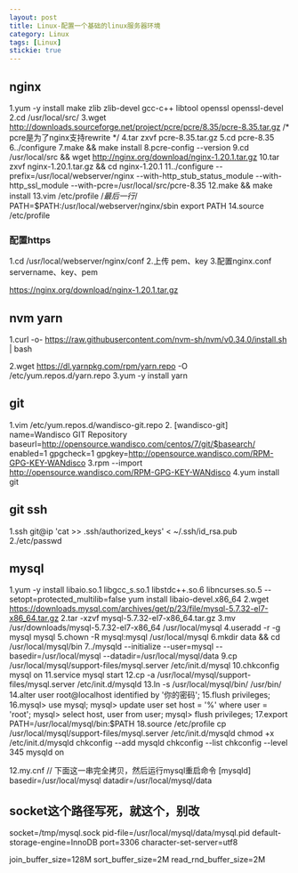 ```yaml
---
layout: post
title: Linux-配置一个基础的linux服务器环境
category: Linux
tags: [Linux]
stickie: true
---
```

## nginx

1.yum -y install make zlib zlib-devel gcc-c++ libtool  openssl openssl-devel
2.cd /usr/local/src/
3.wget http://downloads.sourceforge.net/project/pcre/pcre/8.35/pcre-8.35.tar.gz   /* pcre是为了nginx支持rewrite */
4.tar zxvf pcre-8.35.tar.gz
5.cd pcre-8.35
6../configure
7.make && make install
8.pcre-config --version
9.cd /usr/local/src && wget http://nginx.org/download/nginx-1.20.1.tar.gz
10.tar zxvf nginx-1.20.1.tar.gz && cd nginx-1.20.1
11../configure --prefix=/usr/local/webserver/nginx --with-http_stub_status_module --with-http_ssl_module --with-pcre=/usr/local/src/pcre-8.35
12.make && make install
13.vim /etc/profile
   /*最后一行*/
   PATH=$PATH:/usr/local/webserver/nginx/sbin
   export PATH
14.source /etc/profile

### 配置https

1.cd /usr/local/webserver/nginx/conf
2.上传 pem、key
3.配置nginx.conf
  servername、key、pem

https://nginx.org/download/nginx-1.20.1.tar.gz

## nvm yarn

1.curl -o- https://raw.githubusercontent.com/nvm-sh/nvm/v0.34.0/install.sh | bash

2.wget https://dl.yarnpkg.com/rpm/yarn.repo -O /etc/yum.repos.d/yarn.repo
3.yum -y install yarn

## git

1.vim /etc/yum.repos.d/wandisco-git.repo
2.
[wandisco-git]
name=Wandisco GIT Repository
baseurl=http://opensource.wandisco.com/centos/7/git/$basearch/
enabled=1
gpgcheck=1
gpgkey=http://opensource.wandisco.com/RPM-GPG-KEY-WANdisco
3.rpm --import http://opensource.wandisco.com/RPM-GPG-KEY-WANdisco
4.yum install git

## git ssh

 1.ssh git@ip 'cat >> .ssh/authorized_keys' < ~/.ssh/id_rsa.pub
 2./etc/passwd

## mysql

 1.yum -y install libaio.so.1 libgcc_s.so.1 libstdc++.so.6 libncurses.so.5 --setopt=protected_multilib=false
yum install  libaio-devel.x86_64
2.wget https://downloads.mysql.com/archives/get/p/23/file/mysql-5.7.32-el7-x86_64.tar.gz
 2.tar -xzvf  mysql-5.7.32-el7-x86_64.tar.gz
 3.mv /usr/downloads/mysql-5.7.32-el7-x86_64 /usr/local/mysql
 4.useradd -r -g mysql mysql
 5.chown -R mysql:mysql /usr/local/mysql
 6.mkdir data && cd /usr/local/mysql/bin
 7../mysqld --initialize --user=mysql --basedir=/usr/local/mysql --datadir=/usr/local/mysql/data
 9.cp /usr/local/mysql/support-files/mysql.server /etc/init.d/mysql
 10.chkconfig mysql on
 11.service mysql start
 12.cp -a /usr/local/mysql/support-files/mysql.server /etc/init.d/mysqld
 13.ln -s /usr/local/mysql/bin/ /usr/bin/
 14.alter user root@localhost identified by '你的密码';
 15.flush privileges;
 16.mysql> use mysql; 
mysql> update user set host = '%' where user = 'root'; 
mysql> select host, user from user; 
mysql> flush privileges;
17.export PATH=/usr/local/mysql/bin:$PATH
18.source /etc/profile
cp /usr/local/mysql/support-files/mysql.server /etc/init.d/mysqld
chmod +x /etc/init.d/mysqld
chkconfig --add mysqld
chkconfig --list
chkconfig --level 345 mysqld on

12.my.cnf
// 下面这一串完全拷贝，然后运行mysql重启命令
[mysqld]
basedir=/usr/local/mysql
datadir=/usr/local/mysql/data

## socket这个路径写死，就这个，别改

socket=/tmp/mysql.sock
pid-file=/usr/local/mysql/data/mysql.pid
default-storage-engine=InnoDB
port=3306
character-set-server=utf8

join_buffer_size=128M
sort_buffer_size=2M
read_rnd_buffer_size=2M